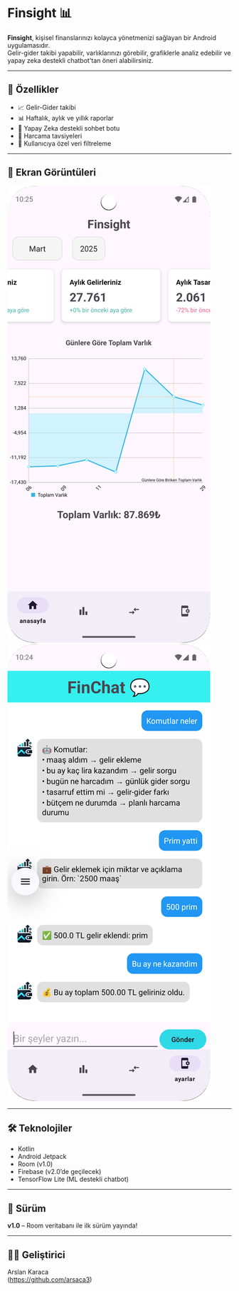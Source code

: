 # Finsight 📊

**Finsight**, kişisel finanslarınızı kolayca yönetmenizi sağlayan bir Android uygulamasıdır.  
Gelir-gider takibi yapabilir, varlıklarınızı görebilir, grafiklerle analiz edebilir ve yapay zeka destekli chatbot'tan öneri alabilirsiniz.

---

## 🚀 Özellikler
- 📈 Gelir-Gider takibi
- 📊 Haftalık, aylık ve yıllık raporlar
- 🤖 Yapay Zeka destekli sohbet botu
- 💬 Harcama tavsiyeleri
- 🔐 Kullanıcıya özel veri filtreleme

---

## 📸 Ekran Görüntüleri

![Anasayfa](screenshots/Screenshot_20250523_132601.png)  
![ChatBot](screenshots/Screenshot_20250523_132418.png)

---

## 🛠️ Teknolojiler
- Kotlin
- Android Jetpack
- Room (v1.0)
- Firebase (v2.0’de geçilecek)
- TensorFlow Lite (ML destekli chatbot)

---

## 📌 Sürüm
**v1.0** – Room veritabanı ile ilk sürüm yayında!

---

## 🧑‍💻 Geliştirici
Arslan Karaca  
(https://github.com/arsaca3)
